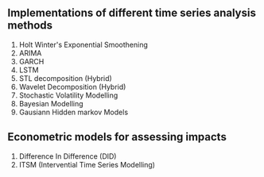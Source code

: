 ## Implementations of different time series analysis methods

1) Holt Winter's Exponential Smoothening
2) ARIMA
3) GARCH
4) LSTM
5) STL decomposition (Hybrid)
6) Wavelet Decomposition (Hybrid)
7) Stochastic Volatility Modelling
8) Bayesian Modelling
9) Gausiann Hidden markov Models

## Econometric models for assessing impacts

1) Difference In Difference (DID)
2) ITSM (Intervential Time Series Modelling)

